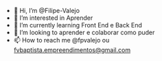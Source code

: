- 👋 Hi, I’m @Filipe-Valejo
- 👀 I’m interested in Aprender
- 🌱 I’m currently learning Front End e Back End
- 🥸 I’m looking to aprender e colaborar como puder
- 📫 How to reach me @fpvalejo ou fvbaptista.empreendimentos@gmail.com

<!---
Filipe-Valejo/Filipe-Valejo is a ✨ special ✨ repository because its `README.md` (this file) appears on your GitHub profile.
You can click the Preview link to take a look at your changes.
--->
